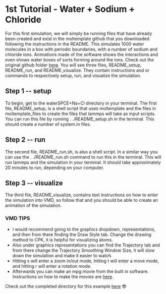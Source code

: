 # 1st Tutorial - Water + Sodium + Chloride

For this first simulation, we will simply be running files that have already been created and exist in the moltemplate github that you downloaded following the instructions in the README. This simulates 1000 water molecules in a box with periodic boundaries, with a number of sodium and chloride ions. Animations made of the software shows the interactions and even shows water boxes of sorts forming around the ions. Check out the original github folder [here](https://github.com/jewettaij/moltemplate/tree/master/examples/all_atom/force_field_explicit_parameters/waterSPCE%2BNa%2BCl). You will see three files, README_setup, README_run, and README_visualize. They contain instructions and or commands to respectively setup, run, and visualize the simulation.

## Step 1 -- setup
To begin, get to the waterSPCE+Na+Cl directory in your terminal. The first file, README_setup, is a shell script that uses moltemplate and the files in moltemplate_files to create the files that lammps will take as input scripts. You can run this file by running . ./README_setup.sh in the terminal. This should create a number of system.in files. 

## Step 2 -- run
The second file, README_run.sh, is also a shell script. In a similar way you can use the . ./README_run.sh command to run this in the terminal. This will run lammps and the simulation in your terminal. It should take approximately 20 minutes to run, depending on your computer. 

## Step 3 -- visualize
The third file, README_visualize, contains text instructions on how to enter the simulation into VMD, so follow that and you should be able to create an animation of the simulation. 
### VMD TIPS
* I would recommend going to the graphics dropdown, representations, and then from there finding the Draw Style tab. Change the drawing method to CPK, it is helpful for visualizing atoms. 
* Also under graphics representations you can find the Trajectory tab and from there change the Trajectory Smoothing Window Size, it will slow down the simulation and make it easier to watch. 
* Hitting s will enter a zoom in/out mode, hitting t will enter a move mode, and hitting r will enter a rotation mode. 
* Afterwards you can make an mpg movie from the built in software. Instructions on how to make the movies are [here](https://www.youtube.com/watch?v=lueqjpjo3yY).

Check out the completed directory for this example [here](../completed_examples/1-water_na_cl) :sunglasses:
